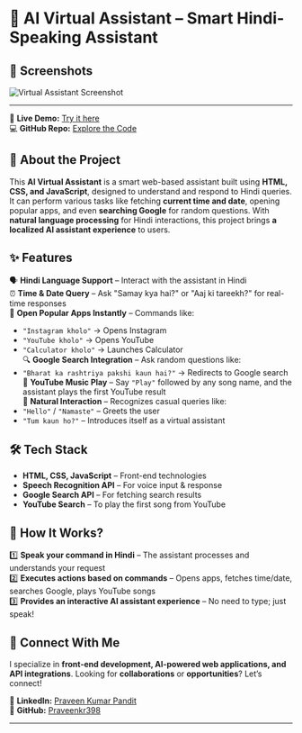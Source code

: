 # 🤖 AI Virtual Assistant – Smart Hindi-Speaking Assistant  


## 📸 Screenshots

![Virtual Assistant Screenshot](https://github.com/user-attachments/assets/221580ab-be6b-4543-add6-ce02383797cf)

---

🔗 **Live Demo:** [Try it here](https://praveenkr398.github.io/AiVirtualAssistant/)  
💻 **GitHub Repo:** [Explore the Code](https://github.com/Praveenkr398/AiVirtualAssistant)  

## 🚀 About the Project  
This **AI Virtual Assistant** is a smart web-based assistant built using **HTML, CSS, and JavaScript**, designed to understand and respond to Hindi queries. It can perform various tasks like fetching **current time and date**, opening popular apps, and even **searching Google** for random questions. With **natural language processing** for Hindi interactions, this project brings **a localized AI assistant experience** to users.  

## ✨ Features  
🗣️ **Hindi Language Support** – Interact with the assistant in Hindi  
⏰ **Time & Date Query** – Ask "Samay kya hai?" or "Aaj ki tareekh?" for real-time responses  
📱 **Open Popular Apps Instantly** – Commands like:  
   - `"Instagram kholo"` → Opens Instagram  
   - `"YouTube kholo"` → Opens YouTube  
   - `"Calculator kholo"` → Launches Calculator  
🔍 **Google Search Integration** – Ask random questions like:  
   - `"Bharat ka rashtriya pakshi kaun hai?"` → Redirects to Google search  
🎵 **YouTube Music Play** – Say `"Play"` followed by any song name, and the assistant plays the first YouTube result  
🧠 **Natural Interaction** – Recognizes casual queries like:  
   - `"Hello"` / `"Namaste"` – Greets the user  
   - `"Tum kaun ho?"` – Introduces itself as a virtual assistant  

## 🛠 Tech Stack  
- **HTML, CSS, JavaScript** – Front-end technologies  
- **Speech Recognition API** – For voice input & response  
- **Google Search API** – For fetching search results  
- **YouTube Search** – To play the first song from YouTube  

## 🎯 How It Works?  
1️⃣ **Speak your command in Hindi** – The assistant processes and understands your request  
2️⃣ **Executes actions based on commands** – Opens apps, fetches time/date, searches Google, plays YouTube songs  
3️⃣ **Provides an interactive AI assistant experience** – No need to type; just speak!  

## 📢 Connect With Me  
I specialize in **front-end development, AI-powered web applications, and API integrations**. Looking for **collaborations** or **opportunities**? Let’s connect!  

📌 **LinkedIn:** [Praveen Kumar Pandit](https://www.linkedin.com/in/Praveenkr398)  
📌 **GitHub:** [Praveenkr398](https://github.com/Praveenkr398)  

---
